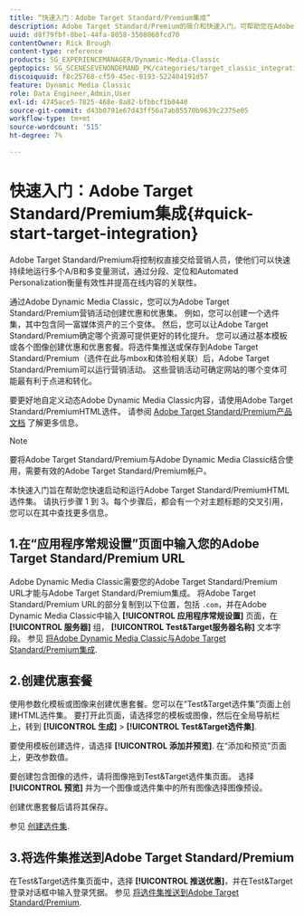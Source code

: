 ```yaml
---
title: “快速入门：Adobe Target Standard/Premium集成”
description: Adobe Target Standard/Premium的简介和快速入门，可帮助您在Adobe Dynamic Media Classic中通过Adobe Target Standard/Premium集成技术快速启动和运行。
uuid: d8f79fbf-8be1-44fa-8058-3508060fcd70
contentOwner: Rick Brough
content-type: reference
products: SG_EXPERIENCEMANAGER/Dynamic-Media-Classic
geptopics: SG_SCENESEVENONDEMAND_PK/categories/target_classic_integration
discoiquuid: f8c25768-cf59-45ec-8193-522404191d57
feature: Dynamic Media Classic
role: Data Engineer,Admin,User
exl-id: 4745ace5-7825-468e-8a82-bfbbcf1b0440
source-git-commit: d43b0791e67d43ff56a7ab85570b9639c2375e05
workflow-type: tm+mt
source-wordcount: '515'
ht-degree: 7%

---
```


# 快速入门：Adobe Target Standard/Premium集成{#quick-start-target-integration}

Adobe Target Standard/Premium将控制权直接交给营销人员，使他们可以快速持续地运行多个A/B和多变量测试，通过分段、定位和Automated Personalization衡量有效性并提高在线内容的关联性。

通过Adobe Dynamic Media Classic，您可以为Adobe Target Standard/Premium营销活动创建优惠和优惠集。 例如，您可以创建一个选件集，其中包含同一富媒体资产的三个变体。 然后，您可以让Adobe Target Standard/Premium确定哪个资源可提供更好的转化提升。 您可以通过基本模板或各个图像创建优惠和优惠套餐。将选件集推送或保存到Adobe Target Standard/Premium（选件在此与mbox和体验相关联）后，Adobe Target Standard/Premium可以运行营销活动。 这些营销活动可确定网站的哪个变体可能最有利于点进和转化。

要更好地自定义动态Adobe Dynamic Media Classic内容，请使用Adobe Target Standard/PremiumHTML选件。 请参阅 [Adobe Target Standard/Premium产品文档](https://experienceleague.adobe.com/docs/target.html) 了解更多信息。

>[!NOTE]
>
>要将Adobe Target Standard/Premium与Adobe Dynamic Media Classic结合使用，需要有效的Adobe Target Standard/Premium帐户。

本快速入门旨在帮助您快速启动和运行Adobe Target Standard/PremiumHTML选件集。 请执行步骤 1 到 3。每个步骤后，都会有一个对主题标题的交叉引用，您可以在其中查找更多信息。

## 1.在“应用程序常规设置”页面中输入您的Adobe Target Standard/Premium URL

Adobe Dynamic Media Classic需要您的Adobe Target Standard/Premium URL才能与Adobe Target Standard/Premium集成。 将Adobe Target Standard/Premium URL的部分复制到以下位置，包括 `.com`，并在Adobe Dynamic Media Classic中输入 **[!UICONTROL 应用程序常规设置]** 页面，在 **[!UICONTROL 服务器]** 组， **[!UICONTROL Test&amp;Target服务器名称]** 文本字段。 参见 [将Adobe Dynamic Media Classic与Adobe Target Standard/Premium集成](integrating-dmc-with-target.md#integrating-dmc-with-target).

## 2.创建优惠套餐

使用参数化模板或图像来创建优惠套餐。您可以在“Test&amp;Target选件集”页面上创建HTML选件集。 要打开此页面，请选择您的模板或图像，然后在全局导航栏上，转到 **[!UICONTROL 生成]** > **[!UICONTROL Test&amp;Target选件集]**.

要使用模板创建选件，请选择 **[!UICONTROL 添加并预览]**. 在“添加和预览”页面上，更改参数值。

要创建包含图像的选件，请将图像拖到Test&amp;Target选件集页面。 选择 **[!UICONTROL 预览]** 并为一个图像或选件集中的所有图像选择图像预设。

创建优惠套餐后请将其保存。

参见 [创建选件集](creating-offer-set.md#creating_an_offer_set).

## 3.将选件集推送到Adobe Target Standard/Premium

在Test&amp;Target选件集页面中，选择 **[!UICONTROL 推送优惠]**，并在Test&amp;Target登录对话框中输入登录凭据。 参见 [将选件集推送到Adobe Target Standard/Premium](pushing-offer-sets-target.md#pushing_offer_sets_to_target).
